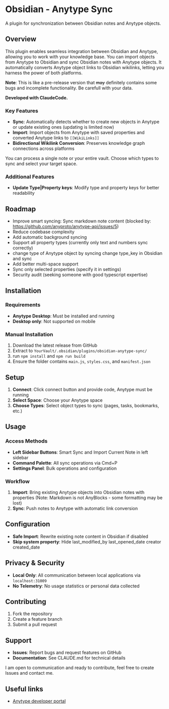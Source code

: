 # Obsidian - Anytype Sync

A plugin for synchronization between Obsidian notes and Anytype objects.

## Overview

This plugin enables seamless integration between Obsidian and Anytype, allowing you to work with your knowledge base. You can import objects from Anytype to Obsidian and sync Obsidian notes with Anytype objects. It automatically converts Anytype object links to Obsidian wikilinks, letting you harness the power of both platforms.

**Note**: This is like a pre-release version that ~~may~~ definitely contains some bugs and incomplete functionality. Be carefull with your data.

**Developed with ClaudeCode.**

### Key Features

- **Sync**: Automatically detects whether to create new objects in Anytype or update existing ones (updating is limited now)
- **Import**: Import objects from Anytype with saved properties and converted Anytype links to `[[WikiLinks]]`
- **Bidirectional Wikilink Conversion**: Preserves knowledge graph connections across platforms

You can process a single note or your entire vault. Choose which types to sync and select your target space.

### Additional Features
- **Update Type|Property keys**: Modify type and property keys for better readability

## Roadmap

- Improve smart syncing: Sync markdown note content (blocked by: https://github.com/anyproto/anytype-api/issues/5)
- Reduce codebase complexity
- Add automatic background syncing
- Support all property types (currently only text and numbers sync correctly)
- change type of Anytype object by syncing change type_key in Obsidian and sync
- Add better multi-space support
- Sync only selected properties (specify it in settings)
- Security audit (seeking someone with good typescript expertise)

## Installation

### Requirements
- **Anytype Desktop**: Must be installed and running
- **Desktop only**: Not supported on mobile

<!-- ### From Obsidian Community Plugins (Recommended) -->
<!-- 1. Open Obsidian Settings -->
<!-- 2. Go to Community Plugins and disable Safe Mode -->
<!-- 3. Click Browse and search for "Anytype Sync" -->
<!-- 4. Install and enable the plugin -->

### Manual Installation
1. Download the latest release from GitHub
2. Extract to `YourVault/.obsidian/plugins/obsidian-anytype-sync/`
3. run `npm install` and `npm run build`
4. Ensure the folder contains `main.js`, `styles.css`, and `manifest.json`

## Setup

1. **Connect**: Click connect button and provide code, Anytype must be running
2. **Select Space**: Choose your Anytype space
3. **Choose Types**: Select object types to sync (pages, tasks, bookmarks, etc.)

## Usage

### Access Methods
- **Left Sidebar Buttons**: Smart Sync and Import Current Note in left sidebar
- **Command Palette**: All sync operations via Cmd+P
- **Settings Panel**: Bulk operations and configuration

### Workflow
1. **Import**: Bring existing Anytype objects into Obsidian notes with properties (Note: Markdown is not AnyBlocks - some formatting may be lost)
2. **Sync**: Push notes to Anytype with automatic link conversion

## Configuration

- **Safe Import**: Rewrite existing note content in Obsidian if disabled
- **Skip system property**: Hide last_modified_by last_opened_date creator created_date


## Privacy & Security

- **Local Only**: All communication between local applications via `localhost:31009`
- **No Telemetry**: No usage statistics or personal data collected


## Contributing

1. Fork the repository
2. Create a feature branch  
3. Submit a pull request


## Support

- **Issues**: Report bugs and request features on GitHub
- **Documentation**: See CLAUDE.md for technical details

I am open to communication and ready to contribute, feel free to create Issues and contact me. 

## Useful links

- [Anytype developer portal](https://developers.anytype.io/)
